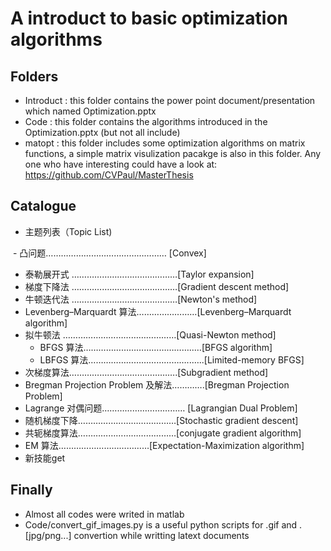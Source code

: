 # A introduct to basic optimization algorithms

## Folders
- Introduct : this folder contains the power point document/presentation which named Optimization.pptx
- Code : this folder contains the algorithms introduced in the Optimization.pptx (but not all include)
- matopt : this folder includes some optimization algorithms on matrix functions, a simple matrix visulization pacakge is also in this folder. Any one who have interesting could have a look at: https://github.com/CVPaul/MasterThesis

## Catalogue
- 主题列表（Topic List)

  - 凸问题………………………………………… [Convex]
  - 泰勒展开式 ……………………………………[Taylor expansion]
  - 梯度下降法 ……………………………………[Gradient descent method]
  - 牛顿迭代法 ……………………………………[Newton's method]
  - Levenberg–Marquardt 算法……………………[Levenberg–Marquardt algorithm]
  - 拟牛顿法 ………………………………………[Quasi-Newton method]
    - BFGS 算法……………………………………..…[BFGS algorithm]
    - LBFGS 算法…………………………………..…..[Limited-memory BFGS]
  - 次梯度算法…………………………………….[Subgradient method]
  - Bregman Projection Problem 及解法………….[Bregman Projection Problem]
  - Lagrange 对偶问题…………………………… [Lagrangian Dual Problem]
  - 随机梯度下降…………………………………[Stochastic gradient descent]
  - 共轭梯度算法…………………………………[conjugate gradient algorithm]
  - EM 算法………………………………[Expectation-Maximization algorithm]
- 新技能get

## Finally
- Almost all codes were writed in matlab 
- Code/convert\_gif\_images.py is a useful python scripts for .gif and .[jpg/png...] convertion while writting latext documents
